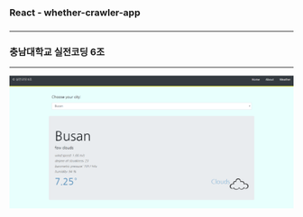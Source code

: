 <h3>React - whether-crawler-app<h3><hr>

<h3>충남대학교 실전코딩 6조</h3><hr>



<img src="./ScreenClip.png">

